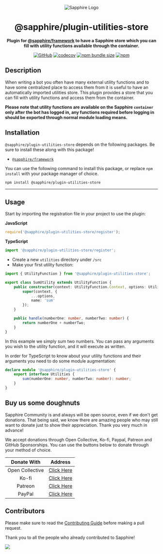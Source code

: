 <div align="center">

![Sapphire Logo](https://cdn.skyra.pw/gh-assets/sapphire-banner.png)

# @sapphire/plugin-utilities-store

**Plugin for <a href="https://github.com/sapphiredev/framework">@sapphire/framework</a> to have a Sapphire store which you can fill with utility functions available through the container.**

[![GitHub](https://img.shields.io/github/license/sapphiredev/plugins)](https://github.com/sapphiredev/plugins/blob/main/LICENSE.md)
[![codecov](https://codecov.io/gh/sapphiredev/plugins/branch/main/graph/badge.svg?token=QWL8FB16BR)](https://codecov.io/gh/sapphiredev/plugins)
[![npm bundle size](https://img.shields.io/bundlephobia/min/@sapphire/plugin-api?logo=webpack&style=flat-square)](https://bundlephobia.com/result?p=@sapphire/plugin-api)
[![npm](https://img.shields.io/npm/v/@sapphire/plugin-api?color=crimson&logo=npm&style=flat-square)](https://www.npmjs.com/package/@sapphire/plugin-api)

</div>

## Description

When writing a bot you often have many external utility functions and to have some centralized place to access them from it is useful to have an automatically imported utilities store. This plugin provides a store that you can fill with utility functions and access them from the container.

**Please note that utility functions are available on the Sapphire `container` only after the bot has logged in, any functions required before logging in should be exported through normal module loading means.**

## Installation

`@sapphire/plugin-utilities-store` depends on the following packages. Be sure to install these along with this package!

-   [`@sapphire/framework`](https://www.npmjs.com/package/@sapphire/framework)

You can use the following command to install this package, or replace `npm install` with your package manager of choice.

```sh
npm install @sapphire/plugin-utilities-store
```

---

## Usage

Start by importing the registration file in your project to use the plugin:

**JavaScript**

```js
require('@sapphire/plugin-utilities-store/register');
```

**TypeScript**

```typescript
import '@sapphire/plugin-utilities-store/register';
```

-   Create a new `utilities` directory under `/src`
-   Make your first utility function:

```typescript
import { UtilityFunction } from '@sapphire/plugin-utilities-store';

export class SumUtility extends UtilityFunction {
	public constructor(context: UtilityFunction.Context, options: UtilityFunction.Options) {
		super(context, {
			...options,
			name: 'sum'
		});
	}

	public handle(numberOne: number, numberTwo: number) {
		return numberOne + numberTwo;
	}
}
```

In this example we simply sum two numbers. You can pass any arguments you wish to the utility function, and it will execute as written.

In order for TypeScript to know about your utility functions and their arguments you need to do some module augmentation:

```typescript
declare module '@sapphire/plugin-utilities-store' {
	export interface Utilities {
		sum(numberOne: number, numberTwo: number): number;
	}
}
```

## Buy us some doughnuts

Sapphire Community is and always will be open source, even if we don't get donations. That being said, we know there are amazing people who may still want to donate just to show their appreciation. Thank you very much in advance!

We accept donations through Open Collective, Ko-fi, Paypal, Patreon and GitHub Sponsorships. You can use the buttons below to donate through your method of choice.

|   Donate With   |                       Address                       |
| :-------------: | :-------------------------------------------------: |
| Open Collective | [Click Here](https://sapphirejs.dev/opencollective) |
|      Ko-fi      |      [Click Here](https://sapphirejs.dev/kofi)      |
|     Patreon     |    [Click Here](https://sapphirejs.dev/patreon)     |
|     PayPal      |     [Click Here](https://sapphirejs.dev/paypal)     |

## Contributors

Please make sure to read the [Contributing Guide][contributing] before making a pull request.

Thank you to all the people who already contributed to Sapphire!

<a href="https://github.com/sapphiredev/plugins/graphs/contributors">
  <img src="https://contrib.rocks/image?repo=sapphiredev/plugins" />
</a>

[contributing]: https://github.com/sapphiredev/.github/blob/main/.github/CONTRIBUTING.md
